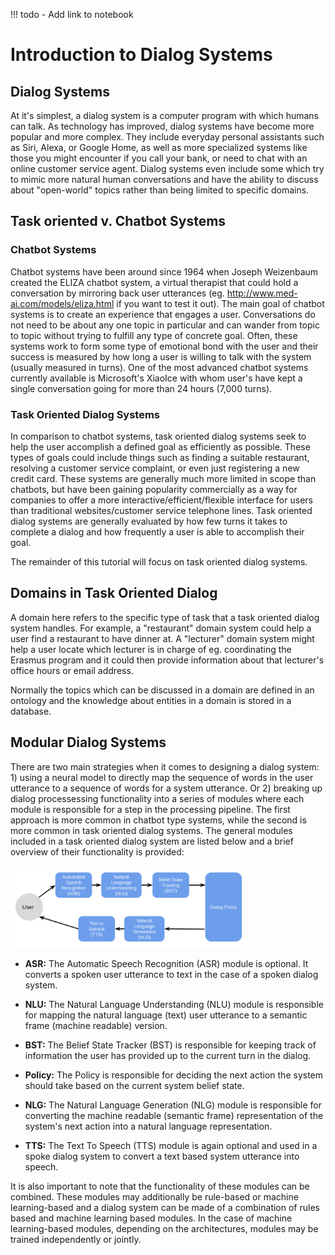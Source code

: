 !!! todo
    - Add link to notebook
    
# Introduction to Dialog Systems
    
## Dialog Systems
At it's simplest, a dialog system is a computer program with which humans can talk. As technology has improved, dialog systems have become more popular and more complex. They include everyday personal assistants such as Siri, Alexa, or Google Home, as well as more specialized systems like those you might encounter if you call your bank, or need to chat with an online customer service agent. Dialog systems even include some which try to mimic more natural human conversations and have the ability to discuss about "open-world" topics rather than being limited to specific domains.

## Task oriented v. Chatbot Systems

### Chatbot Systems
Chatbot systems have been around since 1964 when Joseph Weizenbaum created the ELIZA chatbot system, a virtual therapist that could hold a conversation by mirroring back user utterances (eg. http://www.med-ai.com/models/eliza.html if you want to test it out). The main goal of chatbot systems is to create an experience that engages a user. Conversations do not need to be about any one topic in particular and can wander from topic to topic without trying to fulfill any type of concrete goal. Often, these systems work to form some type of emotional bond with the user and their success is measured by how long a user is willing to talk with the system (usually measured in turns). One of the most advanced chatbot systems currently available is Microsoft's XiaoIce with whom user's have kept a single conversation going for more than 24 hours (7,000 turns). 

### Task Oriented Dialog Systems
In comparison to chatbot systems, task oriented dialog systems seek to help the user accomplish a defined goal as efficiently as possible. These types of goals could include things such as finding a suitable restaurant, resolving a customer service complaint, or even just registering a new credit card. These systems are generally much more limited in scope than chatbots, but have been gaining popularity commercially as a way for companies to offer a more interactive/efficient/flexible interface for users than traditional websites/customer service telephone lines. Task oriented dialog systems are generally evaluated by how few turns it takes to complete a dialog and how frequently a user is able to accomplish their goal.

The remainder of this tutorial will focus on task oriented dialog systems.

## Domains in Task Oriented Dialog
A domain here refers to the specific type of task that a task oriented dialog system handles. For example, a "restaurant" domain system could help a user find a restaurant to have dinner at. A "lecturer" domain system might help a user locate which lecturer is in charge of eg. coordinating the Erasmus program and it could then provide information about that lecturer's office hours or email address.

Normally the topics which can be discussed in a domain are defined in an ontology and the knowledge about entities in a domain is stored in a database.

## Modular Dialog Systems

There are two main strategies when it comes to designing a dialog system: 1) using a neural model to directly map the sequence of words in the user utterance to a sequence of words for a system utterance. Or 2) breaking up dialog processessing functionality into a series of modules where each module is responsible for a step in the processing pipeline. The first approach is more common in chatbot type systems, while the second is more common in task oriented dialog systems. The general modules included in a task oriented dialog system are listed below and a brief overview of their functionality is provided:


<img src="./dialog_overview.png" width="75%" height="75%" />


* **ASR:** The Automatic Speech Recognition (ASR) module is optional. It converts a spoken user utterance to text in the case of a spoken dialog system.

* **NLU:** The Natural Language Understanding (NLU) module is responsible for mapping the natural language (text) user utterance to a semantic frame (machine readable) version. 

* **BST:** The Belief State Tracker (BST) is responsible for keeping track of information the user has provided up to the current turn in the dialog.

* **Policy:** The Policy is responsible for deciding the next action the system should take based on the current system belief state.

* **NLG:** The Natural Language Generation (NLG) module is responsible for converting the machine readable (semantic frame) representation of the system's next action into a natural language representation. 

* **TTS:** The Text To Speech (TTS) module is again optional and used in a spoke dialog system to convert a text based system utterance into speech.

It is also important to note that the functionality of these modules can be combined. These modules may additionally be rule-based or machine learning-based and a dialog system can be made of a combination of rules based and machine learning based modules. In the case of machine learning-based modules, depending on the architectures, modules may be trained independently or jointly.
